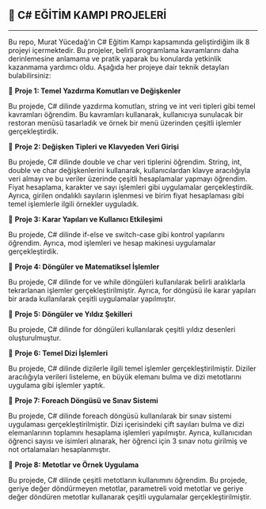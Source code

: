 ## 🚀 **C# EĞİTİM KAMPI PROJELERİ** 
---

Bu repo, Murat Yücedağ’ın C# Eğitim Kampı kapsamında geliştirdiğim ilk 8 projeyi içermektedir. Bu projeler, belirli programlama kavramlarını daha derinlemesine anlamama ve pratik yaparak bu konularda yetkinlik kazanmama yardımcı oldu. Aşağıda her projeye dair teknik detayları bulabilirsiniz:

📍 **Proje 1: Temel Yazdırma Komutları ve Değişkenler**

Bu projede, C# dilinde yazdırma komutları, string ve int veri tipleri gibi temel kavramları öğrendim. Bu kavramları kullanarak, kullanıcıya sunulacak bir restoran menüsü tasarladık ve örnek bir menü üzerinden çeşitli işlemler gerçekleştirdik.

📍 **Proje 2: Değişken Tipleri ve Klavyeden Veri Girişi**

Bu projede, C# dilinde double ve char veri tiplerini öğrendim. String, int, double ve char değişkenlerini kullanarak, kullanıcılardan klavye aracılığıyla veri almayı ve bu veriler üzerinde çeşitli hesaplamalar yapmayı öğrendim. Fiyat hesaplama, karakter ve sayı işlemleri gibi uygulamalar gerçekleştirdik. Ayrıca, girilen ondalıklı sayıların işlenmesi ve birim fiyat hesaplaması gibi temel işlemlerle ilgili örnekler uyguladık.

📍 **Proje 3: Karar Yapıları ve Kullanıcı Etkileşimi**

Bu projede, C# dilinde if-else ve switch-case gibi kontrol yapılarını öğrendim. Ayrıca, mod işlemleri ve hesap makinesi uygulamalar gerçekleştirdik.

📍 **Proje 4: Döngüler ve Matematiksel İşlemler**

Bu projede, C# dilinde for ve while döngüleri kullanılarak belirli aralıklarla tekrarlanan işlemler gerçekleştirilmiştir. Ayrıca, for döngüsü ile karar yapıları bir arada kullanılarak çeşitli uygulamalar yapılmıştır.

📍 **Proje 5: Döngüler ve Yıldız Şekilleri**

Bu projede, C# dilinde for döngüleri kullanılarak çeşitli yıldız desenleri oluşturulmuştur.

📍 **Proje 6: Temel Dizi İşlemleri**

Bu projede, C# dilinde dizilerle ilgili temel işlemler gerçekleştirilmiştir. Diziler aracılığıyla verileri listeleme, en büyük elemanı bulma ve dizi metotlarını uygulama gibi işlemler yaptık.

📍 **Proje 7: Foreach Döngüsü ve Sınav Sistemi**

Bu projede, C# dilinde foreach döngüsü kullanılarak bir sınav sistemi uygulaması gerçekleştirilmiştir. Dizi içerisindeki çift sayıları bulma ve dizi elemanlarının toplamını hesaplama işlemleri yapılmıştır. Ayrıca, kullanıcıdan öğrenci sayısı ve isimleri alınarak, her öğrenci için 3 sınav notu girilmiş ve not ortalamaları hesaplanmıştır.

📍 **Proje 8: Metotlar ve Örnek Uygulama**

Bu projede, C# dilinde çeşitli metotların kullanımını öğrendim. Bu projede, geriye değer döndürmeyen metotlar, parametreli void metotlar ve geriye değer döndüren metotlar kullanarak çeşitli uygulamalar gerçekleştirilmiştir.


